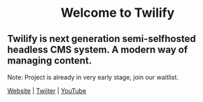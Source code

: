 <div align="center" href="https://twilify.app">
    <h1>Welcome to Twilify</h1>
</div>

## Twilify is next generation semi-selfhosted headless CMS system. A modern way of managing content.

Note: Project is already in very early stage, join our waitlist.

[Website](https://twilify.app) | [Twiiter](https://twitter.com/twilifyapp) | [YouTube](https://www.youtube.com/@twilifyapp)

